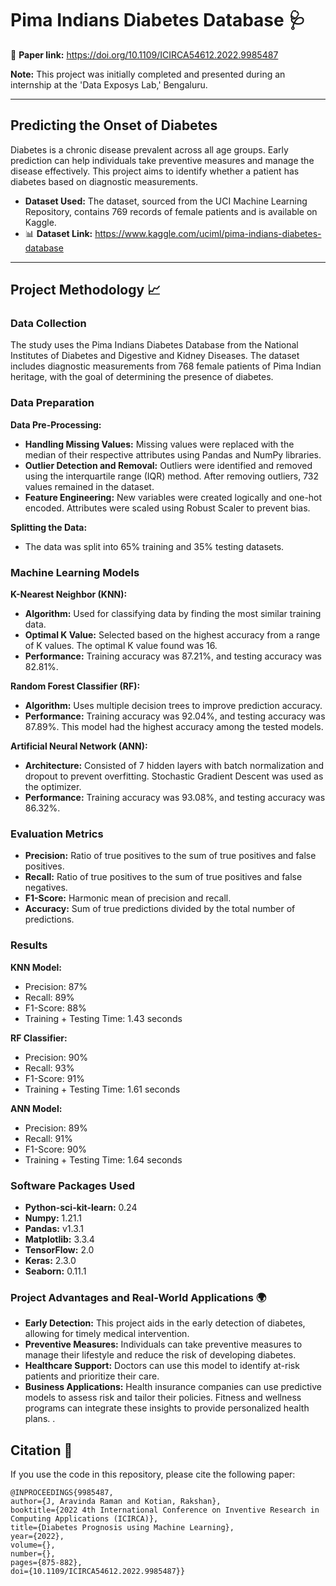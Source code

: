 # Pima Indians Diabetes Database 🩺

📄 **Paper link:** https://doi.org/10.1109/ICIRCA54612.2022.9985487

**Note:** This project was initially completed and presented during an internship at the 'Data Exposys Lab,' Bengaluru.

---

## Predicting the Onset of Diabetes

Diabetes is a chronic disease prevalent across all age groups. Early prediction can help individuals take preventive measures and manage the disease effectively. This project aims to identify whether a patient has diabetes based on diagnostic measurements.

* **Dataset Used:** The dataset, sourced from the UCI Machine Learning Repository, contains 769 records of female patients and is available on Kaggle.
* 📊 **Dataset Link:** https://www.kaggle.com/uciml/pima-indians-diabetes-database

---

## Project Methodology 📈

### Data Collection

The study uses the Pima Indians Diabetes Database from the National Institutes of Diabetes and Digestive and Kidney Diseases. The dataset includes diagnostic measurements from 768 female patients of Pima Indian heritage, with the goal of determining the presence of diabetes.

### Data Preparation

**Data Pre-Processing:**
- **Handling Missing Values:** Missing values were replaced with the median of their respective attributes using Pandas and NumPy libraries.
- **Outlier Detection and Removal:** Outliers were identified and removed using the interquartile range (IQR) method. After removing outliers, 732 values remained in the dataset.
- **Feature Engineering:** New variables were created logically and one-hot encoded. Attributes were scaled using Robust Scaler to prevent bias.

**Splitting the Data:**
- The data was split into 65% training and 35% testing datasets.

### Machine Learning Models

**K-Nearest Neighbor (KNN):**
- **Algorithm:** Used for classifying data by finding the most similar training data.
- **Optimal K Value:** Selected based on the highest accuracy from a range of K values. The optimal K value found was 16.
- **Performance:** Training accuracy was 87.21%, and testing accuracy was 82.81%.

**Random Forest Classifier (RF):**
- **Algorithm:** Uses multiple decision trees to improve prediction accuracy.
- **Performance:** Training accuracy was 92.04%, and testing accuracy was 87.89%. This model had the highest accuracy among the tested models.

**Artificial Neural Network (ANN):**
- **Architecture:** Consisted of 7 hidden layers with batch normalization and dropout to prevent overfitting. Stochastic Gradient Descent was used as the optimizer.
- **Performance:** Training accuracy was 93.08%, and testing accuracy was 86.32%.

### Evaluation Metrics

- **Precision:** Ratio of true positives to the sum of true positives and false positives.
- **Recall:** Ratio of true positives to the sum of true positives and false negatives.
- **F1-Score:** Harmonic mean of precision and recall.
- **Accuracy:** Sum of true predictions divided by the total number of predictions.

### Results

**KNN Model:**
- Precision: 87%
- Recall: 89%
- F1-Score: 88%
- Training + Testing Time: 1.43 seconds

**RF Classifier:**
- Precision: 90%
- Recall: 93%
- F1-Score: 91%
- Training + Testing Time: 1.61 seconds

**ANN Model:**
- Precision: 89%
- Recall: 91%
- F1-Score: 90%
- Training + Testing Time: 1.64 seconds

### Software Packages Used

- **Python-sci-kit-learn:** 0.24
- **Numpy:** 1.21.1
- **Pandas:** v1.3.1
- **Matplotlib:** 3.3.4
- **TensorFlow:** 2.0
- **Keras:** 2.3.0
- **Seaborn:** 0.11.1

### Project Advantages and Real-World Applications 🌍

- **Early Detection:** This project aids in the early detection of diabetes, allowing for timely medical intervention.
- **Preventive Measures:** Individuals can take preventive measures to manage their lifestyle and reduce the risk of developing diabetes.
- **Healthcare Support:** Doctors can use this model to identify at-risk patients and prioritize their care.
- **Business Applications:** Health insurance companies can use predictive models to assess risk and tailor their policies. Fitness and wellness programs can integrate these insights to provide personalized health plans.
.

## Citation 📝

If you use the code in this repository, please cite the following paper:
```
@INPROCEEDINGS{9985487,
author={J, Aravinda Raman and Kotian, Rakshan},
booktitle={2022 4th International Conference on Inventive Research in Computing Applications (ICIRCA)},
title={Diabetes Prognosis using Machine Learning},
year={2022},
volume={},
number={},
pages={875-882},
doi={10.1109/ICIRCA54612.2022.9985487}}
```

